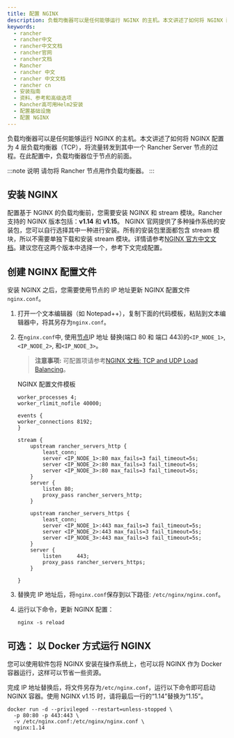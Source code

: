 ```yaml
---
title: 配置 NGINX
description: 负载均衡器可以是任何能够运行 NGINX 的主机。本文讲述了如何将 NGINX 配置为 4 层负载均衡器(TCP)，将流量转发到其中一个 Rancher Server 节点的过程。在此配置中，负载均衡器位于节点的前面请勿将 Rancher 节点用作负载均衡器。
keywords:
  - rancher
  - rancher中文
  - rancher中文文档
  - rancher官网
  - rancher文档
  - Rancher
  - rancher 中文
  - rancher 中文文档
  - rancher cn
  - 安装指南
  - 资料、参考和高级选项
  - Rancher高可用Helm2安装
  - 配置基础设施
  - 配置 NGINX
---
```


负载均衡器可以是任何能够运行 NGINX 的主机。本文讲述了如何将 NGINX 配置为 4 层负载均衡器（TCP），将流量转发到其中一个 Rancher Server 节点的过程。在此配置中，负载均衡器位于节点的前面。

:::note 说明
请勿将 Rancher 节点用作负载均衡器。
:::

## 安装 NGINX

配置基于 NGINX 的负载均衡前，您需要安装 NGINX 和 stream 模块。Rancher 支持的 NGINX 版本包括：**v1.14** 和 **v1.15**。 NGINX 官网提供了多种操作系统的安装包，您可以自行选择其中一种进行安装。所有的安装包里面都包含 stream 模块，所以不需要单独下载和安装 stream 模块。详情请参考[NGINX 官方中文文档](https://www.nginx.cn/doc/)。建议您在这两个版本中选择一个，参考下文完成配置。

## 创建 NGINX 配置文件

安装 NGINX 之后，您需要使用节点的 IP 地址更新 NGINX 配置文件`nginx.conf`。

1.  打开一个文本编辑器（如 Notepad++），复制下面的代码模板，粘贴到文本编辑器中，将其另存为`nginx.conf`。

2.  在`nginx.conf`中, 使用[节点](/docs/rancher2/installation/options/helm2/create-nodes-lb/_index)IP 地址 替换(端口 80 和 端口 443)的`<IP_NODE_1>`, `<IP_NODE_2>`, 和`<IP_NODE_3>`。

    > **注意事项:** 可配置项请参考[NGINX 文档: TCP and UDP Load Balancing](https://docs.nginx.com/nginx/admin-guide/load-balancer/tcp-udp-load-balancer/)。

    <figcaption>NGINX 配置文件模板</figcaption>

    ```
    worker_processes 4;
    worker_rlimit_nofile 40000;

    events {
    worker_connections 8192;
    }

    stream {
        upstream rancher_servers_http {
            least_conn;
            server <IP_NODE_1>:80 max_fails=3 fail_timeout=5s;
            server <IP_NODE_2>:80 max_fails=3 fail_timeout=5s;
            server <IP_NODE_3>:80 max_fails=3 fail_timeout=5s;
        }
        server {
            listen 80;
            proxy_pass rancher_servers_http;
        }

        upstream rancher_servers_https {
            least_conn;
            server <IP_NODE_1>:443 max_fails=3 fail_timeout=5s;
            server <IP_NODE_2>:443 max_fails=3 fail_timeout=5s;
            server <IP_NODE_3>:443 max_fails=3 fail_timeout=5s;
        }
        server {
            listen     443;
            proxy_pass rancher_servers_https;
        }

    }

    ```

3.  替换完 IP 地址后，将`nginx.conf`保存到以下路径: `/etc/nginx/nginx.conf`。

4.  运行以下命令，更新 NGINX 配置：

    ```
    nginx -s reload
    ```

## 可选： 以 Docker 方式运行 NGINX

您可以使用软件包将 NGINX 安装在操作系统上，也可以将 NGINX 作为 Docker 容器运行，这样可以节省一些资源。

完成 IP 地址替换后，将文件另存为`/etc/nginx.conf`，运行以下命令即可启动 NGINX 容器。使用 NGINX v1.15 时，请将最后一行的“1.14”替换为“1.15”。

```
docker run -d --privileged --restart=unless-stopped \
  -p 80:80 -p 443:443 \
  -v /etc/nginx.conf:/etc/nginx/nginx.conf \
  nginx:1.14
```
